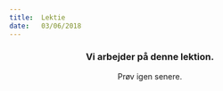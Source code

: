 ```yaml
---
title:  Lektie
date:   03/06/2018
---
```


### <center>Vi arbejder på denne lektion.</center>
<center>Prøv igen senere.</center>
